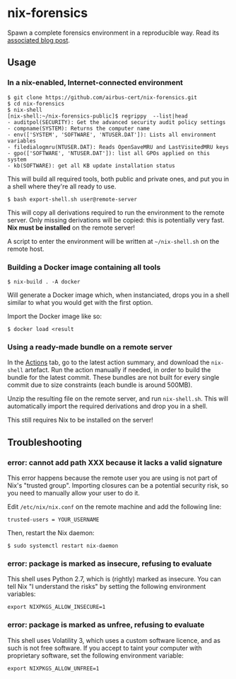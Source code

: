# nix-forensics

Spawn a complete forensics environment in a reproducible way. Read its [associated blog post](https://skyblue.team/posts/nix-forensics/).

## Usage

### In a nix-enabled, Internet-connected environment

```
$ git clone https://github.com/airbus-cert/nix-forensics.git
$ cd nix-forensics
$ nix-shell
[nix-shell:~/nix-forensics-public]$ regrippy  --list|head
- auditpol(SECURITY): Get the advanced security audit policy settings
- compname(SYSTEM): Returns the computer name
- env(['SYSTEM', 'SOFTWARE', 'NTUSER.DAT']): Lists all environment variables
- filedialogmru(NTUSER.DAT): Reads OpenSaveMRU and LastVisitedMRU keys
- gpo(['SOFTWARE', 'NTUSER.DAT']): list all GPOs applied on this system
- kb(SOFTWARE): get all KB update installation status
```

This will build all required tools, both public and private ones, and put you in a shell where they're all ready to use.

```
$ bash export-shell.sh user@remote-server
```

This will copy all derivations required to run the environment to the remote server. Only missing derivations will be copied: this is potentially very fast. **Nix must be installed** on the remote server!

A script to enter the environment will be written at `~/nix-shell.sh` on the remote host.

### Building a Docker image containing all tools

```
$ nix-build . -A docker
```

Will generate a Docker image which, when instanciated, drops you in a shell similar to what you would get with the first option.

Import the Docker image like so:

```
$ docker load <result
```

### Using a ready-made bundle on a remote server

In the [Actions](actions/workflows/nix_shell_bundle.yml) tab, go to the latest action summary, and download the `nix-shell` artefact. Run the action manually if needed, in order to build the bundle for the latest commit. These bundles are not built for every single commit due to size constraints (each bundle is around 500MB).

Unzip the resulting file on the remote server, and run `nix-shell.sh`. This will automatically import the required derivations and drop you in a shell.

This still requires Nix to be installed on the server!


## Troubleshooting

### error: cannot add path XXX because it lacks a valid signature

This error happens because the remote user you are using is not part of Nix's "trusted group". Importing closures can be a potential security risk, so you need to manually allow your user to do it.

Edit `/etc/nix/nix.conf` on the remote machine and add the following line:

```
trusted-users = YOUR_USERNAME
```

Then, restart the Nix daemon:

```
$ sudo systemctl restart nix-daemon
```

### error: package is marked as insecure, refusing to evaluate

This shell uses Python 2.7, which is (rightly) marked as insecure. You can tell Nix "I understand the risks" by setting the following environment variables:

```
export NIXPKGS_ALLOW_INSECURE=1
```

### error: package is marked as unfree, refusing to evaluate

This shell uses Volatility 3, which uses a custom software licence, and as such is not free software. If you accept to taint your computer with proprietary software, set the following environment variable:

```
export NIXPKGS_ALLOW_UNFREE=1
```
